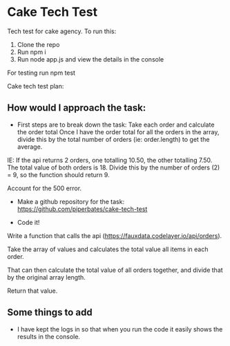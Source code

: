 # Cake Tech Test

Tech test for cake agency. To run this:
1. Clone the repo
2. Run npm i
3. Run node app.js and view the details in the console

For testing run npm test


Cake tech test plan:

## How would I approach the task:

* First steps are to break down the task:
Take each order and calculate the order total
Once I have the order total for all the orders in the array, divide this by the total number of orders (ie: order.length) to get the average.

IE: If the api returns 2 orders, one totalling 10.50, the other totalling 7.50. The total value of both orders is 18. Divide this by the number of orders (2) = 9, so the function should return 9.

Account for the 500 error.

* Make a github repository for the task:
https://github.com/piperbates/cake-tech-test

* Code it!

Write a function that calls the api (https://fauxdata.codelayer.io/api/orders).

Take the array of values and calculates the total value all items in each order.

That can then calculate the total value of all orders together, and divide that by the original array length.

Return that value.

## Some things to add
* I have kept the logs in so that when you run the code it easily shows the results in the console.